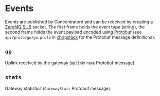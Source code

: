 # Events

Events are published by Concentratord and can be received by creating a
[ZeroMQ SUB](http://zguide.zeromq.org/page:all#toc49) socket. The first frame
holds the event type (string), the second frame holds the event payload encoded
using [Protobuf](https://developers.google.com/protocol-buffers)
(see `api/proto/gw/gw.proto` in [chirpstack](https://github.com/chirpstack/chirpstack)
for the Protobuf message definitions).

## `up`

Uplink received by the gateway (`UplinkFrame` Protobuf message).

## `stats`

Gateway statistics (`GatewayStats` Protobuf message).
